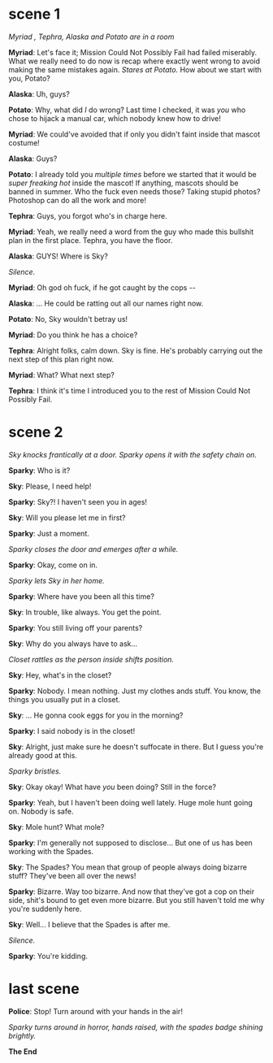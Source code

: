 # scene 1

*Myriad , Tephra, Alaska and Potato are in a room*

**Myriad**: Let's face it; Mission Could Not Possibly Fail had failed miserably. What we really need to do now is recap where exactly went wrong to avoid making the same mistakes again. *Stares at Potato.* How about we start with you, Potato?

**Alaska**: Uh, guys?

**Potato**: Why, what did *I* do wrong? Last time I checked, it was *you* who chose to hijack a manual car, which nobody knew how to drive!

**Myriad**: We could've avoided that if only you didn't faint inside that mascot costume!

**Alaska**: Guys?

**Potato**: I already told you *multiple times* before we started that it would be *super freaking hot* inside the mascot! If anything, mascots should be banned in summer. Who the fuck even needs those? Taking stupid photos? Photoshop can do all the work and more!

**Tephra**: Guys, you forgot who's in charge here.

**Myriad**: Yeah, we really need a word from the guy who made this bullshit plan in the first place. Tephra, you have the floor.

**Alaska**: GUYS! Where is Sky?

*Silence.*

**Myriad**: Oh god oh fuck, if he got caught by the cops --

**Alaska**: ... He could be ratting out all our names right now.

**Potato**: No, Sky wouldn't betray us!

**Myriad**: Do you think he has a choice?

**Tephra**: Alright folks, calm down. Sky is fine. He's probably carrying out the next step of this plan right now.

**Myriad**: What? What next step?

**Tephra**: I think it's time I introduced you to the rest of Mission Could Not Possibly Fail.

# scene 2

*Sky knocks frantically at a door. Sparky opens it with the safety chain on.*

**Sparky**: Who is it?

**Sky**: Please, I need help!

**Sparky**: Sky?! I haven't seen you in ages!

**Sky**: Will you please let me in first?

**Sparky**: Just a moment.

*Sparky closes the door and emerges after a while.*

**Sparky**: Okay, come on in.

*Sparky lets Sky in her home.*

**Sparky**: Where have you been all this time?

**Sky**: In trouble, like always. You get the point.

**Sparky**: You still living off your parents?

**Sky**: Why do you always have to ask...

*Closet rattles as the person inside shifts position.*

**Sky**: Hey, what's in the closet?

**Sparky**: Nobody. I mean nothing. Just my clothes ands stuff. You know, the things you usually put in a closet.

**Sky**: ... He gonna cook eggs for you in the morning?

**Sparky**: I said nobody is in the closet!

**Sky**: Alright, just make sure he doesn't suffocate in there. But I guess you're already good at this.

*Sparky bristles.*

**Sky**: Okay okay! What have *you* been doing? Still in the force?

**Sparky**: Yeah, but I haven't been doing well lately. Huge mole hunt going on. Nobody is safe.

**Sky**: Mole hunt? What mole?

**Sparky**: I'm generally not supposed to disclose... But one of us has been working with the Spades.

**Sky**: The Spades? You mean that group of people always doing bizarre stuff? They've been all over the news!

**Sparky**: Bizarre. Way too bizarre. And now that they've got a cop on their side, shit's bound to get even more bizarre. But you still haven't told me why you're suddenly here.

**Sky**: Well... I believe that the Spades is after me.

*Silence.*

**Sparky**: You're kidding.

# last scene

**Police**: Stop! Turn around with your hands in the air!

*Sparky turns around in horror, hands raised, with the spades badge shining brightly.*

**The End**